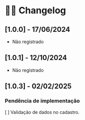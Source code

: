 # 👨‍💻 Changelog

## [1.0.0] - 17/06/2024
  - Não registrado 

## [1.0.1] - 12/10/2024
  - Não registrado 

## [1.0.3] - 02/02/2025

### Pendência de implementação
[ ] Validação de dados no cadastro.

